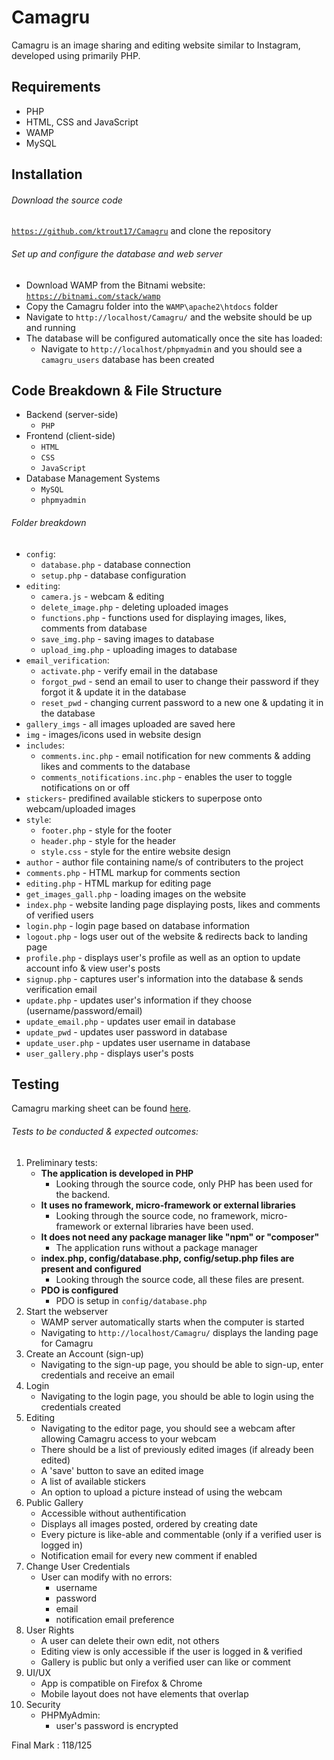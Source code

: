 # Camagru
Camagru is an image sharing and editing website similar to Instagram, developed using primarily PHP.

## Requirements
- PHP
- HTML, CSS and JavaScript
- WAMP
- MySQL

## Installation
###### Download the source code
[```https://github.com/ktrout17/Camagru```](https://github.com/ktrout17/Camagru) and clone the repository
###### Set up and configure the database and web server
- Download WAMP from the Bitnami website: [```https://bitnami.com/stack/wamp```](https://bitnami.com/stack/wamp)
- Copy the Camagru folder into the ```WAMP\apache2\htdocs``` folder
- Navigate to ```http://localhost/Camagru/``` and the website should be up and running
- The database will be configured automatically once the site has loaded:
    - Navigate to ```http://localhost/phpmyadmin``` and you should see a ```camagru_users``` database has been created

## Code Breakdown & File Structure
- Backend (server-side)
    - ```PHP```
- Frontend (client-side)
    - ```HTML```
    - ```CSS```
    - ```JavaScript```
- Database Management Systems
    - ```MySQL```
    - ```phpmyadmin```

###### Folder breakdown
- ```config```:
    - ```database.php``` - database connection
    - ```setup.php``` - database configuration
- ```editing```:
    - ```camera.js``` - webcam & editing
    - ```delete_image.php``` - deleting uploaded images
    - ```functions.php``` - functions used for displaying images, likes, comments from database
    - ```save_img.php``` - saving images to database
    - ```upload_img.php``` - uploading images to database
- ```email_verification```:
    - ```activate.php``` - verify email in the database
    - ```forgot_pwd``` - send an email to user to change their password if they forgot it & update it in the database
    - ```reset_pwd``` - changing current password to a new one & updating it in the database
- ```gallery_imgs``` - all images uploaded are saved here
- ```img``` - images/icons used in website design
- ```includes```:
    - ```comments.inc.php``` - email notification for new comments & adding likes and comments to the database
    - ```comments_notifications.inc.php``` - enables the user to toggle notifications on or off
- ```stickers```- predifined available stickers to superpose onto webcam/uploaded images
- ```style```:
    - ```footer.php``` - style for the footer
    - ```header.php``` - style for the header
    - ```style.css``` - style for the entire website design
- ```author``` - author file containing name/s of contributers to the project
- ```comments.php``` - HTML markup for comments section
- ```editing.php``` - HTML markup for editing page
- ```get_images_gall.php``` - loading images on the website
- ```index.php``` - website landing page displaying posts, likes and comments of verified users
- ```login.php``` - login page based on database information
- ```logout.php``` - logs user out of the website & redirects back to landing page
- ```profile.php``` - displays user's profile as well as an option to update account info & view user's posts
- ```signup.php``` - captures user's information into the database & sends verification email
- ```update.php``` - updates user's information if they choose (username/password/email)
- ```update_email.php``` - updates user email in database
- ```update_pwd``` - updates user password in database
- ```update_user.php``` - updates user username in database
- ```user_gallery.php``` - displays user's posts

## Testing
Camagru marking sheet can be found [here](https://github.com/wethinkcode-students/web/blob/master/1%20-%20camagru/camagru.markingsheet.pdf).
###### Tests to be conducted & expected outcomes:
1. Preliminary tests:
    - **The application is developed in PHP**
        - Looking through the source code, only PHP has been used for the backend.
    - **It uses no framework, micro-framework or external libraries**
        - Looking through the source code, no framework, micro-framework or external libraries have been used.
    - **It does not need any package manager like "npm" or "composer"**
        - The application runs without a package manager
    - **index.php, config/database.php, config/setup.php files are present and configured**
        - Looking through the source code, all these files are present.
    - **PDO is configured**
        - PDO is setup in ```config/database.php```
2. Start the webserver 
    - WAMP server automatically starts when the computer is started
    - Navigating to ```http://localhost/Camagru/``` displays the landing page for Camagru
3. Create an Account (sign-up)
    - Navigating to the sign-up page, you should be able to sign-up, enter credentials and receive an email
4. Login
    - Navigating to the login page, you should be able to login using the credentials created
5. Editing
    - Navigating to the editor page, you should see a webcam after allowing Camagru access to your webcam
    - There should be a list of previously edited images (if already been edited)
    - A 'save' button to save an edited image
    - A list of available stickers
    - An option to upload a picture instead of using the webcam
6. Public Gallery
    - Accessible without authentification
    - Displays all images posted, ordered by creating date
    - Every picture is like-able and commentable (only if a verified user is logged in)
    - Notification email for every new comment if enabled
7. Change User Credentials
    - User can modify with no errors:
        - username
        - password
        - email
        - notification email preference
8. User Rights
    - A user can delete their own edit, not others
    - Editing view is only accessible if the user is logged in & verified
    - Gallery is public but only a verified user can like or comment
9. UI/UX
    - App is compatible on Firefox & Chrome
    - Mobile layout does not have elements that overlap
10. Security
    - PHPMyAdmin:
        - user's password is encrypted


Final Mark : 118/125
